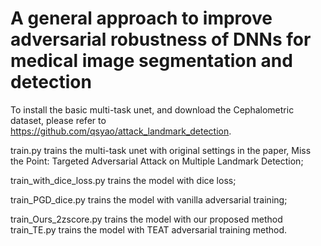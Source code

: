 
# A general approach to improve adversarial robustness of DNNs for medical image segmentation and detection

To install the basic multi-task unet, and download the Cephalometric dataset, please refer to https://github.com/qsyao/attack_landmark_detection.

train.py trains the multi-task unet with original settings in the paper, Miss the Point: Targeted Adversarial Attack on Multiple Landmark Detection;

train_with_dice_loss.py trains the model with dice loss;

train_PGD_dice.py trains the model with vanilla adversarial training;

train_Ours_2zscore.py trains the model with our proposed method 
train_TE.py trains the model with TEAT adversarial training method.
